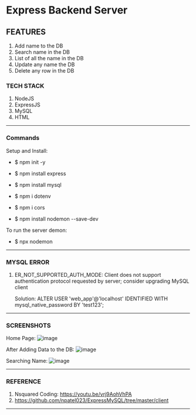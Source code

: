 # Express Backend Server

## FEATURES

1. Add name to the DB
2. Search name in the DB
3. List of all the name in the DB
4. Update any name the DB
5. Delete any row in the DB

### TECH STACK

1. NodeJS
2. ExpressJS
3. MySQL
4. HTML

---

### Commands

Setup and Install:

- $ npm init -y

- $ npm install express

- $ npm install mysql

- $ npm i dotenv

- $ npm i cors

- $ npm install nodemon --save-dev

To run the server demon:

- $ npx nodemon

---

### MYSQL ERROR

1. ER_NOT_SUPPORTED_AUTH_MODE: Client does not support authentication protocol requested by server; consider upgrading MySQL client

   Solution: ALTER USER 'web_app'@'localhost' IDENTIFIED WITH mysql_native_password BY 'test123';

---

### SCREENSHOTS

Home Page:
![image](https://user-images.githubusercontent.com/15984084/126317699-3574428a-5dff-44a5-9587-f83e0012e41f.png)

After Adding Data to the DB:
![image](https://user-images.githubusercontent.com/15984084/126317759-54850004-cdae-4fee-b00f-ed0ed60f58f2.png)

Searching Name:
![image](https://user-images.githubusercontent.com/15984084/126317798-42b34440-3bce-4ad2-80c1-d2bd2ea84b62.png)

---

### REFERENCE

1. Nsquared Coding: <https://youtu.be/vrj9AohVhPA>
2. <https://github.com/npatel023/ExpressMySQL/tree/master/client>

---
